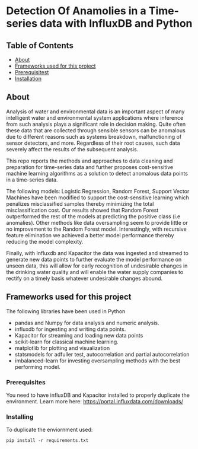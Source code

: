 # Detection Of Anamolies in a Time-series data with InfluxDB and Python

## Table of Contents

- [About](#about)
- [Frameworks used for this project](#Libraries_used)
- [Prerequisitest](#Prerequisites)
- [Installation](#installation)

## About <a name = "about"></a>

Analysis of water and environmental data is an important aspect of many intelligent water and environmental system applications where inference from such analysis plays a significant role in decision making. Quite often these data that are collected through sensible sensors can be anomalous due to different reasons such as systems breakdown, malfunctioning of sensor detectors, and more. Regardless of their root causes, such data severely affect the results of the subsequent analysis. 

This repo reports the methods and approaches to data cleaning and preparation for time-series data and further proposes cost-sensitive machine learning algorithms as a solution to detect anomalous data points in a time-series data. 

The following models: Logistic Regression, Random Forest, Support Vector Machines have been modified to support the cost-sensitive learning which penalizes misclassified samples thereby minimizing the total misclassification cost. Our results showed that Random Forest outperformed the rest of the models at predicting the positive class (i.e anomalies). Other methods like data oversampling seem to provide little or no improvement to the Random Forest model. Interestingly, with recursive feature elimination we achieved a better model performance thereby reducing the model complexity. 

Finally, with Influxdb and Kapacitor the data was ingested and streamed to generate new data points to further evaluate the model performance on unseen data, this will allow for early recognition of undesirable changes in the drinking water quality and will enable the water supply companies to rectify on a timely basis whatever undesirable changes abound.

## Frameworks used for this project <a name = "Libraries_used"></a>

The following libraries have been used in Python
* pandas and Numpy for data analysis and numeric analysis.
* influxdb for ingesting and writing data points.
* Kapacitor for streaming and loading new data points
* scikit-learn for classical machine learning.
* matplotlib for plotting and visualization
* statsmodels for adfuller test, autocorrelation and partial autocorrelation
* imbalanced-learn for investing oversampling methods with the best performing model.



### Prerequisites <a name = "Prerequisites"></a>

You need to have influxDB and Kapacitor installed to properly duplicate the environment. Learn more here: https://portal.influxdata.com/downloads/



### Installing <a name = "installation"></a>

To duplicate the enviornment used:

```
pip install -r requirements.txt
```
